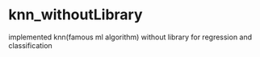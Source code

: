 # knn_withoutLibrary
implemented knn(famous ml algorithm) without library for regression and classification
